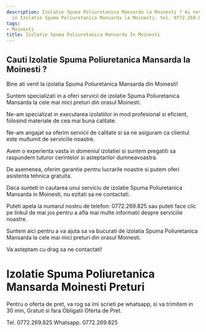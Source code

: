 ```yaml
---
description: Izolatie Spuma Poliuretanica Mansarda la Moinesti ? Ai nevoie de un profesionist
  in Izolatie Spuma Poliuretanica Mansarda la Moinesti. tel. 0772.269.825
tags:
- Moinesti
title: Izolatie Spuma Poliuretanica Mansarda In Moinesti
---
```



## Cauti Izolatie Spuma Poliuretanica Mansarda la Moinesti ?

Bine ati venit la izolatia Spuma Poliuretanica Mansarda din Moinesti! 

Suntem specializati in a oferi servicii de izolatie Spuma Poliuretanica Mansarda la cele mai mici preturi din orasul Moinesti. 

Ne-am specializat in executarea izolatiilor in mod profesional si eficient, folosind materiale de cea mai buna calitate. 

Ne-am angajat sa oferim servicii de calitate si sa ne asiguram ca clientul este multumit de serviciile noastre. 

Avem o experienta vasta in domeniul izolatiei si suntem pregatiti sa raspundem tuturor cerintelor si asteptarilor dumneavoastra. 

De asemenea, oferim garantie pentru lucrarile noastre si putem oferi asistenta tehnica gratuita. 

Daca sunteti in cautarea unui serviciu de izolatie Spuma Poliuretanica Mansarda in Moinesti, nu ezitati sa ne contactati. 

Puteti apela la numarul nostru de telefon: 0772.269.825 sau puteti face clic pe linkul de mai jos pentru a afla mai multe informatii despre serviciile noastre. 

Suntem aici pentru a va ajuta sa va bucurati de izolatia Spuma Poliuretanica Mansarda la cele mai mici preturi din orasul Moinesti. 

Va asteptam cu drag sa ne contactati!

# Izolatie Spuma Poliuretanica Mansarda Moinesti Preturi
Pentru o oferta de pret, va rog sa imi scrieti pe whatsapp, si va trimitem in 30 min, Gratuit si fara Obligatii Oferta de Pret.

Tel. 0772.269.825
Whatsapp. 0772.269.825